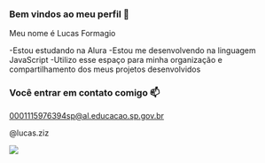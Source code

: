 ### Bem vindos ao meu perfil 🖤

Meu nome é Lucas Formagio

-Estou estudando na Alura
-Estou me desenvolvendo na linguagem JavaScript
-Utilizo esse espaço para minha organização e compartilhamento dos meus projetos desenvolvidos

### Você entrar em contato comigo 📫

0001115976394sp@al.educacao.sp.gov.br

@lucas.ziz


![](https://tenor.com/pt-BR/view/corinthians-rodrigo-garro-gif-3467882418664779333)
